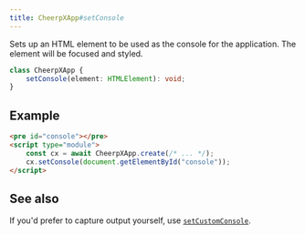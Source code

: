 ```yaml
---
title: CheerpXApp#setConsole
---
```


Sets up an HTML element to be used as the console for the application. The element will be focused and styled.

```ts
class CheerpXApp {
	setConsole(element: HTMLElement): void;
}
```

## Example

```html {1,4}
<pre id="console"></pre>
<script type="module">
	const cx = await CheerpXApp.create(/* ... */);
	cx.setConsole(document.getElementById("console"));
</script>
```

## See also

If you'd prefer to capture output yourself, use [`setCustomConsole`](/cheerpx/reference/CheerpXApp-setCustomConsole).
